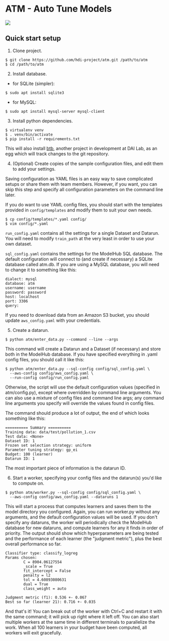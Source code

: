 ATM - Auto Tune Models
====

[![](https://img.shields.io/badge/docs-latest-blue.svg)](https://hdi-project.github.io/ATM/)

## Quick start setup
1. Clone project.
```
$ git clone https://github.com/hdi-project/atm.git /path/to/atm
$ cd /path/to/atm
```

2. Install database.
- for SQLite (simpler):
```
$ sudo apt install sqlite3
```

- for MySQL: 
```
$ sudo apt install mysql-server mysql-client
```

3. Install python dependencies.
```
$ virtualenv venv
$ . venv/bin/activate
$ pip install -r requirements.txt
```
This will also install [btb](https://github.com/hdi-project/btb), another
project in development at DAI Lab, as an egg which will track changes to the git
repository.

4. (Optional) Create copies of the sample configuration files, and edit them to
   add your settings. 

Saving configuration as YAML files is an easy way to save complicated setups or
share them with team members. However, if you want, you can skip this step and
specify all configuration parameters on the command line later.

If you do want to use YAML config files, you should start with the templates
provided in `config/templates` and modify them to suit your own needs.
```
$ cp config/templates/*.yaml config/
$ vim config/*.yaml
```

`run_config.yaml` contains all the settings for a single Dataset and Datarun.
You will need to modify `train_path` at the very least in order to use your own
dataset.

`sql_config.yaml` contains the settings for the ModelHub SQL database. The
default configuration will connect to (and create if necessary) a SQLite
database called atm.db. If you are using a MySQL database, you will need to
change it to something like this: 

    dialect: mysql
    database: atm
    username: username
    password: password
    host: localhost
    port: 3306
    query:

If you need to download data from an Amazon S3 bucket, you should update
`aws_config.yaml` with your credentials.

5. Create a datarun.
```
$ python atm/enter_data.py --command --line --args
```

This command will create a Datarun and a Dataset (if necessary) and store both
in the ModelHub database. If you have specified everything in .yaml config
files, you should call it like this:

```
$ python atm/enter_data.py --sql-config config/sql_config.yaml \
  --aws-config config/aws_config.yaml \
  --run-config config/run_config.yaml
```

Otherwise, the script will use the default configuration values (specified in
atm/config.py), except where overridden by command line arguments. You can also
use a mixture of config files and command line args; any command line arguments
you specify will override the values found in config files.

The command should produce a lot of output, the end of which looks something
like this:

    ========== Summary ==========
    Training data: data/test/pollution_1.csv
    Test data: <None>
    Dataset ID: 1
    Frozen set selection strategy: uniform
    Parameter tuning strategy: gp_ei
    Budget: 100 (learner)
    Datarun ID: 1

The most important piece of information is the datarun ID.

6. Start a worker, specifying your config files and the datarun(s) you'd like to
   compute on.
```
$ python atm/worker.py --sql-config config/sql_config.yaml \
  --aws-config config/aws_config.yaml --dataruns 1
```

This will start a process that computes learners and saves them to the model
directory you configured. Again, you can run worker.py without any arguments,
and the default configuration values will be used. If you don't specify any
dataruns, the worker will periodically check the ModelHub database for new
dataruns, and compute learners for any it finds in order of priority.  The
output should show which hyperparameters are being tested and the performance of
each learner (the "judgment metric"), plus the best overall performance so far.

    Classifier type: classify_logreg
    Params chosen:
            C = 8904.06127554
            _scale = True
            fit_intercept = False
            penalty = l2
            tol = 4.60893080631
            dual = True
            class_weight = auto

    Judgment metric (f1): 0.536 +- 0.067
    Best so far (learner 21): 0.716 +- 0.035

And that's it! You can break out of the worker with Ctrl+C and restart it with
the same command; it will pick up right where it left off. You can also start
multiple workers at the same time in different terminals to parallelize the
work. When all 100 learners in your budget have been computed, all workers will
exit gracefully.

<!--## Testing Tuners and Selectors-->

<!--The script `test_btb.py`, in the main directory, allows you to test different-->
<!--BTB Tuners and Selectors using ATM. You will need AWS access keys from DAI lab-->
<!--in order to download data from the S3 bucket. To use the script, -->
<!--config file as described above, then add the following fields (replacing the-->
<!--API keys with your own):-->

<!--```-->
<!--[aws]-->
<!--access_key: YOURACCESSKEY-->
<!--secret_key: YoUrSECr3tKeY-->
<!--s3_bucket: mit-dai-delphi-datastore-->
<!--s3_folder: downloaded-->
<!--```-->

<!--Then, add the name of the data file you want to test:-->

<!--```-->
<!--[data]-->
<!--alldatapath: filename.csv-->
<!--```-->

<!--To test a custom implementation of a BTB tuner or selector, define a new class called:-->
  <!--* for Tuners, CustomTuner (inheriting from btb.tuning.Tuner)-->
  <!--* for Selectors, CustomSelector (inheriting from btb.selection.Selector)-->
<!--You can see examples of custom implementations in-->
<!--btb/selection/custom\_selector.py and btb/tuning/custom\_tuning.py. Then, run-->
<!--the script:-->

<!--```-->
<!--python test_btb.py --config config/atm.cnf --tuner /path/to/custom_tuner.py --selector /path/to/custom_selector.py-->
<!--```-->

<!--This will create a new datarun and start a worker to run it to completion. You-->
<!--can also choose to use the default tuners and selectors included with BTB:-->

<!--```-->
<!--python test_btb.py --config config/atm.cnf --tuner gp --selector ucb1-->
<!--```-->

<!--Note: Any dataset with less than 30 samples will fail for the DBN classifier unless the DBN `minibatch_size` constant is changed to match the number of samples.-->
